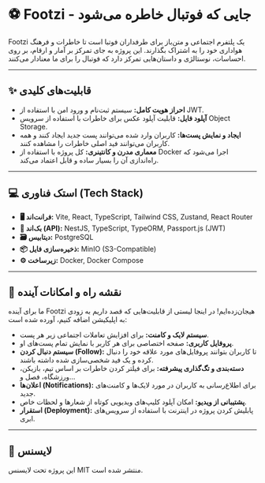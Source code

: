 # ⚽ Footzi - جایی که فوتبال خاطره می‌شود

Footzi یک پلتفرم اجتماعی و متن‌باز برای طرفداران فوتبا است تا خاطرات و فرهنگ هواداری خود را به اشتراک بگذارند. این پروژه به جای تمرکز بر آمار و ارقام، بر روی احساسات، نوستالژی و داستان‌هایی تمرکز دارد که فوتبال را برای ما معنادار می‌کنند.

---

## ✨ قابلیت‌های کلیدی

* **احراز هویت کامل:** سیستم ثبت‌نام و ورود امن با استفاده از JWT.
* **آپلود فایل:** قابلیت آپلود عکس برای خاطرات با استفاده از سرویس Object Storage.
* **ایجاد و نمایش پست‌ها:** کاربران وارد شده می‌توانند پست جدید ایجاد کنند و همه کاربران می‌توانند فید اصلی خاطرات را مشاهده کنند.
* **معماری مدرن و کانتینری:** کل پروژه با استفاده از Docker اجرا می‌شود که راه‌اندازی آن را بسیار ساده و قابل اعتماد می‌کند.

---

## 💻 استک فناوری (Tech Stack)

* **🖥️ فرانت‌اند:** Vite, React, TypeScript, Tailwind CSS, Zustand, React Router
* **🧠 بک‌اند (API):** NestJS, TypeScript, TypeORM, Passport.js (JWT)
* **🗃️ دیتابیس:** PostgreSQL
* **📦 ذخیره‌سازی فایل:** MinIO (S3-Compatible)
* **⚙️ زیرساخت:** Docker, Docker Compose

---

## 🚀 نقشه راه و امکانات آینده

ما برای آینده Footzi هیجان‌زده‌ایم! در اینجا لیستی از قابلیت‌هایی که قصد داریم به زودی به اپلیکیشن اضافه کنیم، آورده شده است:

* **سیستم لایک و کامنت:** برای افزایش تعاملات اجتماعی زیر هر پست.
* **پروفایل کاربری:** صفحه اختصاصی برای هر کاربر با نمایش تمام پست‌های او.
* **سیستم دنبال کردن (Follow):** تا کاربران بتوانند پروفایل‌های مورد علاقه خود را دنبال کرده و یک فید شخصی‌سازی شده داشته باشند.
* **دسته‌بندی و تگ‌گذاری پیشرفته:** برای فیلتر کردن خاطرات بر اساس تیم، بازیکن، ورزشگاه، فصل و...
* **اعلان‌ها (Notifications):** برای اطلاع‌رسانی به کاربران در مورد لایک‌ها و کامنت‌های جدید.
* **پشتیبانی از ویدیو:** امکان آپلود کلیپ‌های ویدیویی کوتاه از شعارها و لحظات خاص.
* **استقرار (Deployment):** پابلیش کردن پروژه در اینترنت با استفاده از سرویس‌های ابری.

---

## 📜 لایسنس

این پروژه تحت لایسنس MIT منتشر شده است.
